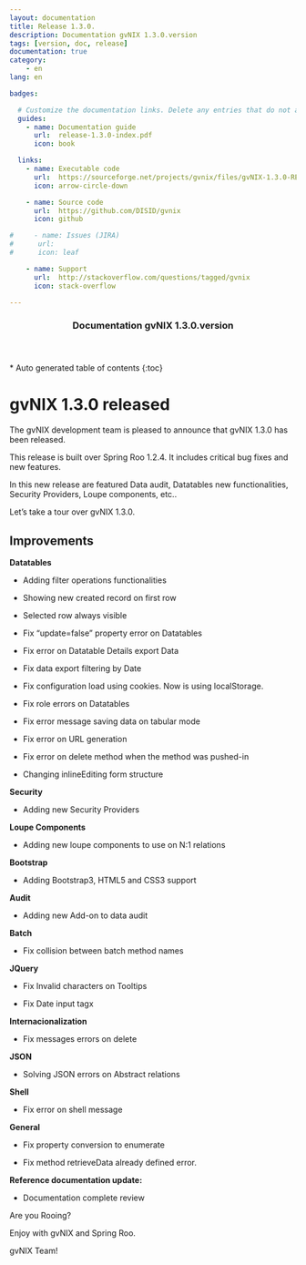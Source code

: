 ```yaml
---
layout: documentation
title: Release 1.3.0.
description: Documentation gvNIX 1.3.0.version
tags: [version, doc, release]
documentation: true
category:
    - en
lang: en

badges:

  # Customize the documentation links. Delete any entries that do not apply.
  guides:
    - name: Documentation guide
      url:  release-1.3.0-index.pdf
      icon: book

  links:
    - name: Executable code
      url:  https://sourceforge.net/projects/gvnix/files/gvNIX-1.3.0-RELEASE.zip/download
      icon: arrow-circle-down

    - name: Source code
      url:  https://github.com/DISID/gvnix
      icon: github

#     - name: Issues (JIRA)
#      url:
#      icon: leaf

    - name: Support
      url:  http://stackoverflow.com/questions/tagged/gvnix
      icon: stack-overflow

---
```


<section id="table-of-contents" class="toc">
  <header>
    <h3>Documentation gvNIX 1.3.0.version</h3>
  </header>
<div id="drawer" markdown="1">
*  Auto generated table of contents
{:toc}
</div>
</section><!-- /#table-of-contents -->

gvNIX 1.3.0 released
====================

The gvNIX development team is pleased to announce that gvNIX 1.3.0 has
been released.

This release is built over Spring Roo 1.2.4. It includes critical bug
fixes and new features.

In this new release are featured Data audit, Datatables new
functionalities, Security Providers, Loupe components, etc..

Let’s take a tour over gvNIX 1.3.0.

Improvements
------------

**Datatables**

-   Adding filter operations functionalities

-   Showing new created record on first row

-   Selected row always visible

-   Fix “update=false” property error on Datatables

-   Fix error on Datatable Details export Data

-   Fix data export filtering by Date

-   Fix configuration load using cookies. Now is using localStorage.

-   Fix role errors on Datatables

-   Fix error message saving data on tabular mode

-   Fix error on URL generation

-   Fix error on delete method when the method was pushed-in

-   Changing inlineEditing form structure

**Security**

-   Adding new Security Providers

**Loupe Components**

-   Adding new loupe components to use on N:1 relations

**Bootstrap**

-   Adding Bootstrap3, HTML5 and CSS3 support

**Audit**

-   Adding new Add-on to data audit

**Batch**

-   Fix collision between batch method names

**JQuery**

-   Fix Invalid characters on Tooltips

-   Fix Date input tagx

**Internacionalization**

-   Fix messages errors on delete

**JSON**

-   Solving JSON errors on Abstract relations

**Shell**

-   Fix error on shell message

**General**

-   Fix property conversion to enumerate

-   Fix method retrieveData already defined error.

**Reference documentation update:**

-   Documentation complete review

Are you Rooing?

Enjoy with gvNIX and Spring Roo.

gvNIX Team!

